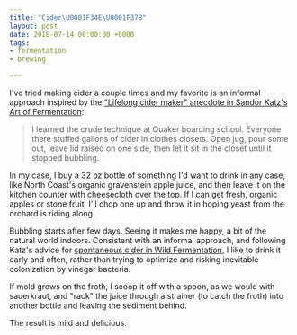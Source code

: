 ```yaml
---
title: "Cider\U0001F34E\U0001F37B"
layout: post
date: 2018-07-14 00:00:00 +0000
tags:
- fermentation
- brewing

---
```

I've tried making cider a couple times and my favorite is an informal approach inspired by the ["Lifelong cider maker" anecdote in Sandor Katz's Art of Fermentation](https://books.google.com/books?id=TjXEAgAAQBAJ&pg=PA85&dq=lifelong+cider+maker '"Lifelong cider maker" from Art of Fermentation'):

> I learned the crude technique at Quaker boarding school. Everyone there stuffed gallons of cider in clothes closets. Open jug, pour some out, leave lid raised on one side, then let it sit in the closet until it stopped bubbling.

In my case, I buy a 32 oz bottle of something I'd want to drink in any case, like North Coast's organic gravenstein apple juice, and then leave it on the kitchen counter with cheesecloth over the top. If I can get fresh, organic apples or stone fruit, I'll chop one up and throw it in hoping yeast from the orchard is riding along.

Bubbling starts after few days. Seeing it makes me happy, a bit of the natural world indoors. Consistent with an informal approach, and following Katz's advice for [spontaneous cider in Wild Fermentation](https://books.google.com/books?id=Eq7sDAAAQBAJ&q=spontaneous+cider '"spontaneous cider" in Wild Fermentation'), I like to drink it early and often, rather than trying to optimize and risking inevitable colonization by vinegar bacteria.

If mold grows on the froth, I scoop it off with a spoon, as we would with sauerkraut,  and "rack" the juice through a strainer (to catch the froth) into another bottle and leaving the sediment behind.

The result is mild and delicious.